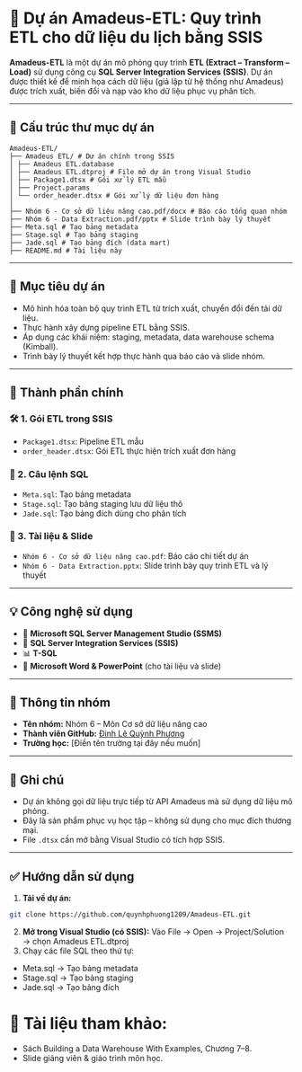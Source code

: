 # 🛫 Dự án Amadeus-ETL: Quy trình ETL cho dữ liệu du lịch bằng SSIS

**Amadeus-ETL** là một dự án mô phỏng quy trình **ETL (Extract – Transform – Load)** sử dụng công cụ **SQL Server Integration Services (SSIS)**. Dự án được thiết kế để minh họa cách dữ liệu (giả lập từ hệ thống như Amadeus) được trích xuất, biến đổi và nạp vào kho dữ liệu phục vụ phân tích.

---

## 📁 Cấu trúc thư mục dự án
```plaintext
Amadeus-ETL/
├── Amadeus ETL/ # Dự án chính trong SSIS
│ ├── Amadeus ETL.database
│ ├── Amadeus ETL.dtproj # File mở dự án trong Visual Studio
│ ├── Package1.dtsx # Gói xử lý ETL mẫu
│ ├── Project.params
│ └── order_header.dtsx # Gói xử lý dữ liệu đơn hàng
│
├── Nhóm 6 - Cơ sở dữ liệu nâng cao.pdf/docx # Báo cáo tổng quan nhóm
├── Nhóm 6 - Data Extraction.pdf/pptx # Slide trình bày lý thuyết
├── Meta.sql # Tạo bảng metadata
├── Stage.sql # Tạo bảng staging
├── Jade.sql # Tạo bảng đích (data mart)
├── README.md # Tài liệu này
```

---

## 🎯 Mục tiêu dự án

- Mô hình hóa toàn bộ quy trình ETL từ trích xuất, chuyển đổi đến tải dữ liệu.
- Thực hành xây dựng pipeline ETL bằng SSIS.
- Áp dụng các khái niệm: staging, metadata, data warehouse schema (Kimball).
- Trình bày lý thuyết kết hợp thực hành qua báo cáo và slide nhóm.

---

## 🔧 Thành phần chính

### 🛠️ 1. **Gói ETL trong SSIS**
- `Package1.dtsx`: Pipeline ETL mẫu
- `order_header.dtsx`: Gói ETL thực hiện trích xuất đơn hàng

### 🧾 2. **Câu lệnh SQL**
- `Meta.sql`: Tạo bảng metadata
- `Stage.sql`: Tạo bảng staging lưu dữ liệu thô
- `Jade.sql`: Tạo bảng đích dùng cho phân tích

### 📄 3. **Tài liệu & Slide**
- `Nhóm 6 - Cơ sở dữ liệu nâng cao.pdf`: Báo cáo chi tiết dự án
- `Nhóm 6 - Data Extraction.pptx`: Slide trình bày quy trình ETL và lý thuyết

---

## 💡 Công nghệ sử dụng

- 🧱 **Microsoft SQL Server Management Studio (SSMS)**
- 💼 **SQL Server Integration Services (SSIS)**
- 📊 **T-SQL**
- 🧾 **Microsoft Word & PowerPoint** (cho tài liệu và slide)

---

## 👥 Thông tin nhóm

- **Tên nhóm:** Nhóm 6 – Môn Cơ sở dữ liệu nâng cao  
- **Thành viên GitHub:** [Đinh Lê Quỳnh Phương](https://github.com/quynhphuong1209)  
- **Trường học:** [Điền tên trường tại đây nếu muốn]

---

## 📌 Ghi chú

- Dự án không gọi dữ liệu trực tiếp từ API Amadeus mà sử dụng dữ liệu mô phỏng.
- Đây là sản phẩm phục vụ học tập – không sử dụng cho mục đích thương mại.
- File `.dtsx` cần mở bằng Visual Studio có tích hợp SSIS.

---

## ✅ Hướng dẫn sử dụng

1. **Tải về dự án:**
```bash
git clone https://github.com/quynhphuong1209/Amadeus-ETL.git
```
2. **Mở trong Visual Studio (có SSIS):**
Vào File → Open → Project/Solution → chọn Amadeus ETL.dtproj
3. Chạy các file SQL theo thứ tự:
- Meta.sql → Tạo bảng metadata
- Stage.sql → Tạo bảng staging
- Jade.sql → Tạo bảng đích

# 📘 Tài liệu tham khảo:
- Sách Building a Data Warehouse With Examples, Chương 7–8.
- Slide giảng viên & giáo trình môn học.
